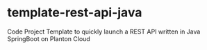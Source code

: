 # template-rest-api-java
Code Project Template to quickly launch a REST API written in Java SpringBoot on Planton Cloud
